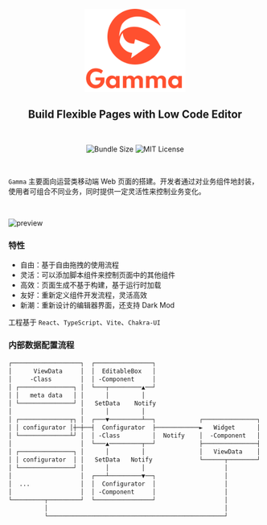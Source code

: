 <p align="center">
   <img src="./logo.png" alt="Chakra logo" width="200" />
</p>

<h2 align="center">Build Flexible Pages with Low Code Editor</h2>

<br>
<p align="center">
  <img alt="Bundle Size" src="https://badgen.net/bundlephobia/minzip/@chakra-ui/react"/>
  <img alt="MIT License" src="https://img.shields.io/github/license/chakra-ui/chakra-ui"/>
</p>
<br>

`Gamma` 主要面向运营类移动端 Web 页面的搭建。开发者通过对业务组件地封装，使用者可组合不同业务，同时提供一定灵活性来控制业务变化。

<br>

![preview](https://camo.githubusercontent.com/a1066fdfb6a566d8ffd188b5b740ccb899657ddc3248239e5f20c8261f04d961/68747470733a2f2f696d67312e646f7562616e696f2e636f6d2f766965772f70686f746f2f6c2f4962496768454367327a372d7a434455624c753262412f35333239353331382f78323637393636393732382e6a7067)

### 特性

- 自由：基于自由拖拽的使用流程
- 灵活：可以添加脚本组件来控制页面中的其他组件
- 高效：页面生成不基于构建，基于运行时加载
- 友好：重新定义组件开发流程，灵活高效
- 新潮：重新设计的编辑器界面，还支持 Dark Mod

工程基于 `React`、`TypeScript`、`Vite`、`Chakra-UI`

### 内部数据配置流程

```
┌───────────────────┐  ┌────────────────┐
│      ViewData     │  │  EditableBox   │
│     -Class        │  │ -Component     │
│ ┌───────────────┐ │  └───┬─────────▲──┘
│ │   meta data   │ │      │         │
│ └───────────────┘ │   SetData    Notify
│                   │      │         │
│ ┌──────────────┬┐ │  ┌───▼─────────┴──┐            ┌───────────────┐
│ │ configurator │┼─┼──┤  Configurator  ├────────────►   Widget      │
│ └──────────────┴┘ │  │ -Class         │  Notify    │  -Component   │
│                   │  └───▲─────────┬──┘            ├───────────────┤
│ ┌───────────────┐ │      │         │               │   ViewData    │
│ │ configurator  │ │   SetData   Notify             └──────┬────────┘
│ └───────────────┘ │      │         │                      │
│                   │  ┌───┴─────────▼──┐                   │
│  ...              │  │  Configurator  │                   │
│                   │  │ -Component     │                   │
└─────────┬─────────┘  └────────────────┘                   │
          │                                                 │
          └─────────────────────────────────────────────────┘
```
